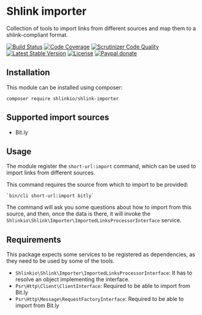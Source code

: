 # Shlink importer

Collection of tools to import links from different sources and map them to a shlink-compliant format.

[![Build Status](https://img.shields.io/travis/com/shlinkio/shlink-importer.svg?style=flat-square)](https://travis-ci.com/shlinkio/shlink-importer)
[![Code Coverage](https://img.shields.io/scrutinizer/coverage/g/shlinkio/shlink-importer.svg?style=flat-square)](https://scrutinizer-ci.com/g/shlinkio/shlink-importer/)
[![Scrutinizer Code Quality](https://img.shields.io/scrutinizer/g/shlinkio/shlink-importer.svg?style=flat-square)](https://scrutinizer-ci.com/g/shlinkio/shlink-importer/)
[![Latest Stable Version](https://img.shields.io/github/release/shlinkio/shlink-importer.svg?style=flat-square)](https://packagist.org/packages/shlinkio/shlink-importer)
[![License](https://img.shields.io/github/license/shlinkio/shlink-importer.svg?style=flat-square)](https://github.com/shlinkio/shlink-importer/blob/main/LICENSE)
[![Paypal donate](https://img.shields.io/badge/Donate-paypal-blue.svg?style=flat-square&logo=paypal&colorA=aaaaaa)](https://slnk.to/donate)

## Installation

This module can be installed using composer:

    composer require shlinkio/shlink-importer

## Supported import sources

* Bit.ly

## Usage

The module register the `short-url:import` command, which can be used to import links from different sources.

This command requires the source from which to import to be provided:

    `bin/cli short-url:import bitly`

The command will ask you some questions about how to import from this source, and then, once the data is there, it will invoke the `Shlinkio\Shlink\Importer\ImportedLinksProcessorInterface` service.

## Requirements

This package expects some services to be registered as dependencies, as they need to be used by some of the tools.

* `Shlinkio\Shlink\Importer\ImportedLinksProcessorInterface`: It has to resolve an object implementing the interface.
* `Psr\Http\Client\ClientInterface`: Required to be able to import from Bit.ly
* `Psr\Http\Message\RequestFactoryInterface`: Required to be able to import from Bit.ly
